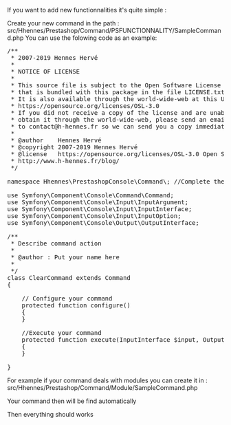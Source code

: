 If you want to add new functionnalities it's quite simple :

Create your new command in the path :
src/Hhennes/Prestashop/Command/PSFUNCTIONNALITY/SampleCommand.php
You can use the folowing code as an example:

<pre>
/**
 * 2007-2019 Hennes Hervé
 *
 * NOTICE OF LICENSE
 *
 * This source file is subject to the Open Software License (OSL 3.0)
 * that is bundled with this package in the file LICENSE.txt.
 * It is also available through the world-wide-web at this URL:
 * https://opensource.org/licenses/OSL-3.0
 * If you did not receive a copy of the license and are unable to
 * obtain it through the world-wide-web, please send an email
 * to contact@h-hennes.fr so we can send you a copy immediately.
 *
 * @author    Hennes Hervé <contact@h-hennes.fr>
 * @copyright 2007-2019 Hennes Hervé
 * @license   https://opensource.org/licenses/OSL-3.0 Open Software License (OSL 3.0)
 * http://www.h-hennes.fr/blog/
 */

namespace Hhennes\PrestashopConsole\Command\; //Complete the path here

use Symfony\Component\Console\Command\Command;
use Symfony\Component\Console\Input\InputArgument;
use Symfony\Component\Console\Input\InputInterface;
use Symfony\Component\Console\Input\InputOption;
use Symfony\Component\Console\Output\OutputInterface;

/**
 * Describe command action
 *
 * @author : Put your name here
 *
 */
class ClearCommand extends Command
{

    // Configure your command
    protected function configure()
    {
    }

    //Execute your command
    protected function execute(InputInterface $input, OutputInterface $output)
    {
    }

}
</pre>

For example if your command deals with modules you can create it in :
src/Hhennes/Prestashop/Command/Module/SampleCommand.php

Your command then will be find automatically

Then everything should works

